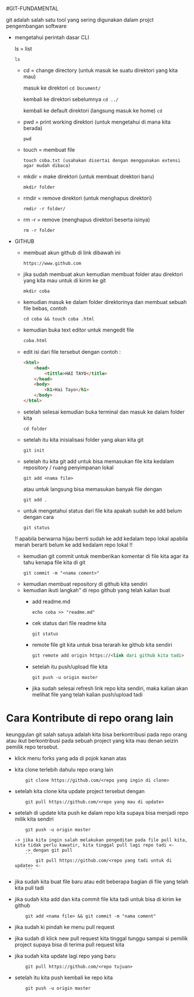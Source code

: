 #GIT-FUNDAMENTAL
    
git adalah salah satu tool yang sering digunakan dalam projct pengembangan software

- mengetahui perintah dasar CLI

    ls = list
    ```
    ls
    ```

    - cd = change directory (untuk masuk ke suatu direktori yang kita mau)

        masuk ke direktori
            ```
            cd Document/
            ```

        kembali ke direktori sebelumnya
            ```
            cd ../
            ```

        kembali ke default direktori (langsung masuk ke home)
            ```
            cd
            ```

    - pwd = print working direktori (untuk mengetahui di mana kita berada)
        ```
        pwd
        ```

    - touch = membuat file
        ```
        touch coba.txt (usahakan disertai dengan menggunakan extensi agar mudah dibaca)
        ```

    - mkdir = make direktori (untuk membuat direktori baru)
        ```
        mkdir folder
        ```

    - rmdir = remove direktori (untuk menghapus direktori)
        ```
        rmdir -r folder/
        ```
    
    - rm -r = remove (menghapus direktori beserta isinya)
        ```
        rm -r folder
        ```

- GITHUB
    
    - membuat akun github di link dibawah ini
        ```
        https://www.github.com
        ```

    - jika sudah  membuat akun kemudian membuat folder atau direktori yang kita mau untuk di kirim ke git
        ```
        mkdir coba
        ```

    - kemudian masuk ke dalam folder direktorinya dan membuat sebuah file bebas, contoh
        ```
        cd coba && touch coba .html
        ```

    - kemudian buka text editor untuk mengedit file 
        ```HTML
        coba.html
        ```

    - edit isi dari file tersebut dengan contoh :
        ```HTML
        <html>
            <head>
                <tittle>HAI TAYO</title>
            </head>
            <body>
                <h1>Hai Tayo</h1>
            </body>
        </html>
        ```

    - setelah selesai kemudian buka terminal dan masuk ke dalam folder kita
        ```
        cd folder
        ```

    - setelah itu kita inisialisasi folder yang akan kita git
        ```
        git init
        ```

    - setelah itu kita git add untuk bisa memasukan file kita kedalam repository  / ruang penyimpanan lokal
        ```
        git add <nama file>
        ```
        atau untuk langsung bisa memasukan banyak file dengan
        ```
        git add .
        ```

    - untuk mengetahui status dari file kita apakah sudah ke add belum dengan cara
        ```
        git status
        ```
    !! apabila berwarna hijau berrti sudah ke add kedalam tepo lokal apabila merah berarti belum ke add kedalam repo lokal !!

    - kemudian git commit untuk memberikan komentar di file kita agar ita tahu kenapa file kita di git
        ```
        git commit -m "<nama coment>"
        ```
    - kemudian membuat repository di github kita sendiri
    - kemudian ikuti langkah" di repo github yang telah kalian buat
        - add readme.md
            ```
            echo coba >> "readme.md"
            ```

        - cek status dari file readme kita
            ```
            git status
            ```
        
        - remote file git kita untuk bisa terarah ke github kita sendiri
            ```HTML
            git remote add origin https://<link dari github kita tadi>
            ```
        
        - setelah itu push/upload file kita
            ```
            git push -u origin master
            ```

        - jika sudah selesai refresh link repo kita sendiri, maka kalian akan melihat file yang telah kalian push/upload tadi

# Cara Kontribute di repo orang lain
keunggulan git salah satuya adalah kita bisa berkontribusi pada repo orang atau ikut berkontribusi pada sebuah project yang kita mau denan seizin pemilik repo tersebut.

- klick menu forks yang ada di pojok kanan atas

- kita clone terlebih dahulu repo orang lain
    ```git
        git clone https://github.com/<repo yang ingin di clone>
    ```

- setelah kita clone kita update project tersebut dengan
    ```
        git pull https://github.com/<repo yang mau di update>
    ```

- setelah di update kita push ke dalam repo kita supaya bisa menjadi repo milik kita sendiri
    ```git
        git push -u origin master
    ```

    ```
    -> jika kita ingin salah melakukan pengeditan pada file pull kita, kita tidak perlu kawatir, kita tinggal pull lagi repo tadi <-
        -> dengan git pull
        ```
            git pull https://github.com/<repo yang tadi untuk di update> <-
        ```
    ```

- jika sudah kita buat file baru atau edit beberapa bagian di file yang telah kita pull tadi

- jika sudah kita add dan kita commit file kita tadi untuk bisa di kirim ke github
    ```
        git add <nama file> && git commit -m "nama coment"
    ```

- jika sudah ki pindah ke menu pull request
- jika sudah di klick new pull request kita tinggal tunggu sampai si pemilik project supaya bisa di terima pull request kita

- jika sudah kita update lagi repo yang baru
    ```
        git pull https://github.com/<repo tujuan>
    ```

- setelah itu kita push kembali ke repo kita
    ```
        git push -u origin master
    ```